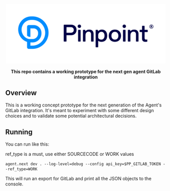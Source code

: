 <div align="center">
	<img width="500" src=".github/logo.svg" alt="pinpt-logo">
</div>

<p align="center" color="#6a737d">
	<strong>This repo contains a working prototype for the next gen agent GitLab integration</strong>
</p>


## Overview

This is a working concept prototype for the next generation of the Agent's GitLab integration.  It's meant to experiment with some different design choices and to validate some potential architectural decisions.

## Running

You can run like this:

ref_type is a must, use either SOURCECODE or WORK values

```
agent.next dev . --log-level=debug --config api_key=$PP_GITLAB_TOKEN --ref_type=WORK
```

This will run an export for GitLab and print all the JSON objects to the console.
